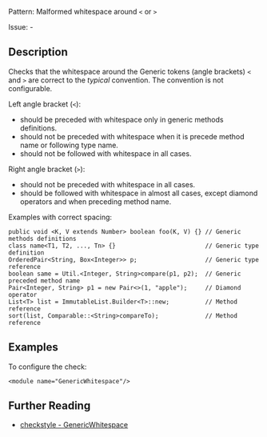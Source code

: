 Pattern: Malformed whitespace around `<` or `>`

Issue: -

## Description

Checks that the whitespace around the Generic tokens (angle brackets) `<` and `>` are correct to the _typical_ convention. The convention is not configurable. 

Left angle bracket (`<`): 

  - should be preceded with whitespace only in generic methods definitions.
  - should not be preceded with whitespace when it is precede method name or following type name.
  - should not be followed with whitespace in all cases.

Right angle bracket (`>`): 

  - should not be preceded with whitespace in all cases.
  - should be followed with whitespace in almost all cases, except diamond operators and when preceding method name.

Examples with correct spacing: 
    
    
    public void <K, V extends Number> boolean foo(K, V) {} // Generic methods definitions
    class name<T1, T2, ..., Tn> {}                         // Generic type definition
    OrderedPair<String, Box<Integer>> p;                   // Generic type reference
    boolean same = Util.<Integer, String>compare(p1, p2);  // Generic preceded method name
    Pair<Integer, String> p1 = new Pair<>(1, "apple");     // Diamond operator
    List<T> list = ImmutableList.Builder<T>::new;          // Method reference
    sort(list, Comparable::<String>compareTo);             // Method reference
            

## Examples

To configure the check: 
    
    
    <module name="GenericWhitespace"/>

## Further Reading

* [checkstyle - GenericWhitespace](http://checkstyle.sourceforge.net/config_whitespace.html#GenericWhitespace)